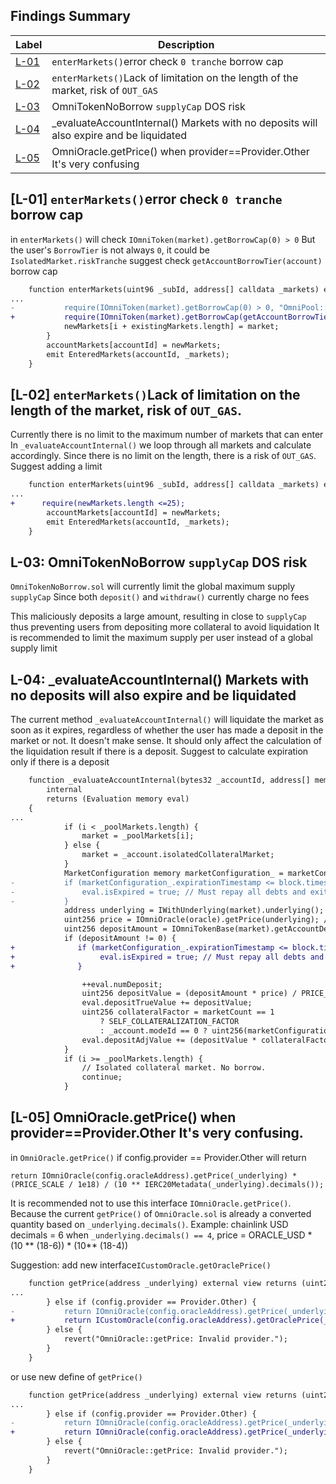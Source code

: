 ## Findings Summary

| Label | Description |
| - | - |
| [L-01](#l-01--entermarketserror-check-0-tranche-borrow-cap) | `enterMarkets()`error check `0 tranche` borrow cap|
| [L-02](#l-02-entermarketslack-of-limitation-on-the-length-of-the-market-risk-of-out_gas) | `enterMarkets()`Lack of limitation on the length of the market, risk of `OUT_GAS` |
| [L-03](#l-03-omnitokennoborrow-supplycap-dos-risk) | OmniTokenNoBorrow `supplyCap` DOS risk |
| [L-04](#l-04-_evaluateaccountinternal-markets-with-no-deposits-will-also-expire-and-be-liquidated) | _evaluateAccountInternal() Markets with no deposits will also expire and be liquidated |
| [L-05](#l-05-omnioraclegetprice--when-providerproviderother-its-very-confusing) |OmniOracle.getPrice()  when provider==Provider.Other It's very confusing|

## [L-01]  `enterMarkets()`error check `0 tranche` borrow cap
in `enterMarkets()` will check `IOmniToken(market).getBorrowCap(0) > 0`
But the user's `BorrowTier` is not always `0`, it could be `IsolatedMarket.riskTranche`
suggest check `getAccountBorrowTier(account)` borrow cap

```diff
    function enterMarkets(uint96 _subId, address[] calldata _markets) external {
...
-           require(IOmniToken(market).getBorrowCap(0) > 0, "OmniPool::enterMarkets: Market has no borrow cap for 0 tranche.");
+           require(IOmniToken(market).getBorrowCap(getAccountBorrowTier(_account)) > 0, "OmniPool::enterMarkets: Market has no borrow cap for 0 tranche.");
            newMarkets[i + existingMarkets.length] = market;
        }
        accountMarkets[accountId] = newMarkets;
        emit EnteredMarkets(accountId, _markets);
    }
```

## [L-02] `enterMarkets()`Lack of limitation on the length of the market, risk of `OUT_GAS`.
Currently there is no limit to the maximum number of markets that can enter
In `_evaluateAccountInternal()` we loop through all markets and calculate accordingly.
Since there is no limit on the length, there is a risk of `OUT_GAS`.
Suggest adding a limit
```diff
    function enterMarkets(uint96 _subId, address[] calldata _markets) external {
...
+      require(newMarkets.length <=25);
        accountMarkets[accountId] = newMarkets;
        emit EnteredMarkets(accountId, _markets);
    }
```

## L-03: OmniTokenNoBorrow `supplyCap` DOS risk
`OmniTokenNoBorrow.sol` will currently limit the global maximum supply `supplyCap`
Since both `deposit()` and `withdraw()` currently charge no fees

This maliciously deposits a large amount, resulting in close to `supplyCap`
thus preventing users from depositing more collateral to avoid liquidation
It is recommended to limit the maximum supply per user instead of a global supply limit

## L-04: _evaluateAccountInternal() Markets with no deposits will also expire and be liquidated
The current method `_evaluateAccountInternal()` will liquidate the market as soon as it expires, regardless of whether the user has made a deposit in the market or not.
It doesn't make sense. It should only affect the calculation of the liquidation result if there is a deposit.
Suggest to calculate expiration only if there is a deposit 
```diff
    function _evaluateAccountInternal(bytes32 _accountId, address[] memory _poolMarkets, AccountInfo memory _account)
        internal
        returns (Evaluation memory eval)
    {
...
            if (i < _poolMarkets.length) {
                market = _poolMarkets[i];
            } else {
                market = _account.isolatedCollateralMarket;
            }
            MarketConfiguration memory marketConfiguration_ = marketConfigurations[market];
-           if (marketConfiguration_.expirationTimestamp <= block.timestamp) {
-               eval.isExpired = true; // Must repay all debts and exit market to get rid of unhealthy account status if expired
-           }
            address underlying = IWithUnderlying(market).underlying();
            uint256 price = IOmniOracle(oracle).getPrice(underlying); // Returns price in 1e18
            uint256 depositAmount = IOmniTokenBase(market).getAccountDepositInUnderlying(_accountId);
            if (depositAmount != 0) {
+              if (marketConfiguration_.expirationTimestamp <= block.timestamp) {
+                   eval.isExpired = true; // Must repay all debts and exit market to get rid of unhealthy account status if expired
+              }

                ++eval.numDeposit;
                uint256 depositValue = (depositAmount * price) / PRICE_SCALE; // Rounds down
                eval.depositTrueValue += depositValue;
                uint256 collateralFactor = marketCount == 1
                    ? SELF_COLLATERALIZATION_FACTOR
                    : _account.modeId == 0 ? uint256(marketConfiguration_.collateralFactor) : uint256(mode.collateralFactor);
                eval.depositAdjValue += (depositValue * collateralFactor) / FACTOR_PRECISION_SCALE; // Rounds down
            }
            if (i >= _poolMarkets.length) {
                // Isolated collateral market. No borrow.
                continue;
            }
```

## [L-05] OmniOracle.getPrice()  when provider==Provider.Other It's very confusing.

in `OmniOracle.getPrice()` 
if config.provider == Provider.Other will return 
```
return IOmniOracle(config.oracleAddress).getPrice(_underlying) * (PRICE_SCALE / 1e18) / (10 ** IERC20Metadata(_underlying).decimals());
```

It is recommended not to use this interface `IOmniOracle.getPrice()`.
Because the current `getPrice()` of `OmniOracle.sol` is already a converted quantity based on `_underlying.decimals()`.
Example: chainlink USD decimals = 6
 when `_underlying.decimals() == 4`, price = ORACLE_USD * (10 ** (18-6)) * (10** (18-4))

Suggestion: add new interface`ICustomOracle.getOraclePrice()`

```diff
    function getPrice(address _underlying) external view returns (uint256) {
...
        } else if (config.provider == Provider.Other) {
-           return IOmniOracle(config.oracleAddress).getPrice(_underlying) * (PRICE_SCALE / 1e18) / (10 ** IERC20Metadata(_underlying).decimals());
+           return ICustomOracle(config.oracleAddress).getOraclePrice(_underlying) * (PRICE_SCALE / 1e18) / (10 ** IERC20Metadata(_underlying).decimals());
        } else {
            revert("OmniOracle::getPrice: Invalid provider.");
        }
    }
```

or  use new define of `getPrice()`
```diff
    function getPrice(address _underlying) external view returns (uint256) {
...
        } else if (config.provider == Provider.Other) {
-           return IOmniOracle(config.oracleAddress).getPrice(_underlying) * (PRICE_SCALE / 1e18) / (10 ** IERC20Metadata(_underlying).decimals());
+           return IOmniOracle(config.oracleAddress).getPrice(_underlying); // with _underlying.decimals() to 18
        } else {
            revert("OmniOracle::getPrice: Invalid provider.");
        }
    }
```
